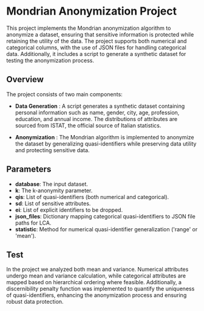 # Mondrian Anonymization Project


This project implements the Mondrian anonymization algorithm to anonymize a dataset, ensuring that sensitive information is protected while retaining the utility of the data. The project supports both numerical and categorical columns, with the use of JSON files for handling categorical data. Additionally, it includes a script to generate a synthetic dataset for testing the anonymization process. 

## Overview
The project consists of two main components:

- **Data Generation** : 
A script generates a synthetic dataset containing personal information such as name, gender, city, age, profession, education, and annual income. The distributions of attributes are sourced from ISTAT, the official source of Italian statistics.

- **Anonymization** :
The Mondrian algorithm is implemented to anonymize the dataset by generalizing quasi-identifiers while preserving data utility and protecting sensitive data.

## Parameters

- **database**: The input dataset.
- **k**: The k-anonymity parameter.
- **qis**: List of quasi-identifiers (both numerical and categorical).
- **sd**: List of sensitive attributes.
- **ei**: List of explicit identifiers to be dropped.
- **json_files**: Dictionary mapping categorical quasi-identifiers to JSON file paths for LCA.
- **statistic**: Method for numerical quasi-identifier generalization ('range' or 'mean').

## Test

In the project we analyzed both mean and variance. Numerical attributes undergo mean and variance calculation, while categorical attributes are mapped based on hierarchical ordering where feasible. Additionally, a discernibility penalty function was implemented to quantify the uniqueness of quasi-identifiers, enhancing the anonymization process and ensuring robust data protection.
